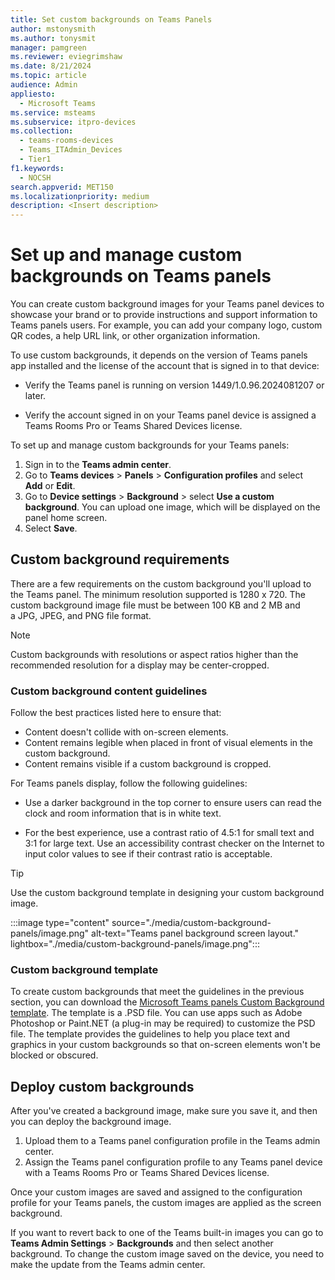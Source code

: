 ```yaml
---
title: Set custom backgrounds on Teams Panels
author: mstonysmith
ms.author: tonysmit
manager: pamgreen
ms.reviewer: eviegrimshaw
ms.date: 8/21/2024
ms.topic: article
audience: Admin
appliesto: 
  - Microsoft Teams
ms.service: msteams
ms.subservice: itpro-devices
ms.collection: 
  - teams-rooms-devices
  - Teams_ITAdmin_Devices
  - Tier1
f1.keywords: 
  - NOCSH
search.appverid: MET150
ms.localizationpriority: medium
description: <Insert description>
---
```

# Set up and manage custom backgrounds on Teams panels

You can create custom background images for your Teams panel devices to showcase your brand or to provide instructions and support information to Teams panels users. For example, you can add your company logo, custom QR codes, a help URL link, or other organization information.

To use custom backgrounds, it depends on the version of Teams panels app installed and the license of the account that is signed in to that device:

- Verify the Teams panel is running on version 1449/1.0.96.2024081207 or later.

- Verify the account signed in on your Teams panel device is assigned a Teams Rooms Pro or Teams Shared Devices license.

To set up and manage custom backgrounds for your Teams panels:

1. Sign in to the **Teams admin center**.
2. Go to **Teams devices** > **Panels** > **Configuration profiles** and select **Add** or **Edit**.
3. Go to **Device settings** > **Background** > select **Use a custom background**. You can upload one image, which will be displayed on the panel home screen.
4. Select **Save**.

## Custom background requirements

There are a few requirements on the custom background you'll upload to the Teams panel. The minimum resolution supported is 1280 x 720. The custom background image file must be between 100 KB and 2 MB and a JPG, JPEG, and PNG file format.  

> [!NOTE]
> Custom backgrounds with resolutions or aspect ratios higher than the recommended resolution for a display may be center-cropped.

### Custom background content guidelines

Follow the best practices listed here to ensure that:

- Content doesn't collide with on-screen elements.
- Content remains legible when placed in front of visual elements in the custom background.
- Content remains visible if a custom background is cropped.

For Teams panels display, follow the following guidelines:

- Use a darker background in the top corner to ensure users can read the clock and room information that is in white text.

- For the best experience, use a contrast ratio of 4.5:1 for small text and 3:1 for large text. Use an accessibility contrast checker on the Internet to input color values to see if their contrast ratio is acceptable.

> [!TIP]
> Use the custom background template in designing your custom background image.

:::image type="content" source="./media/custom-background-panels/image.png" alt-text="Teams panel background screen layout." lightbox="./media/custom-background-panels/image.png":::

### Custom background template

To create custom backgrounds that meet the guidelines in the previous section, you can download the [Microsoft Teams panels Custom Background template](https://www.microsoft.com/en-us/download/details.aspx?id=106223). The template is a .PSD file. You can use apps such as Adobe Photoshop or Paint.NET (a plug-in may be required) to customize the PSD file. The template provides the guidelines to help you place text and graphics in your custom backgrounds so that on-screen elements won't be blocked or obscured.

## Deploy custom backgrounds

After you've created a background image, make sure you save it, and then you can deploy the background image.

1. Upload them to a Teams panel configuration profile in the Teams admin center.
2. Assign the Teams panel configuration profile to any Teams panel device with a Teams Rooms Pro or Teams Shared Devices license.

Once your custom images are saved and assigned to the configuration profile for your Teams panels, the custom images are applied as the screen background.

If you want to revert back to one of the Teams built-in images you can go to **Teams Admin Settings** > **Backgrounds** and then select another background. To change the custom image saved on the device, you need to make the update from the Teams admin center.
